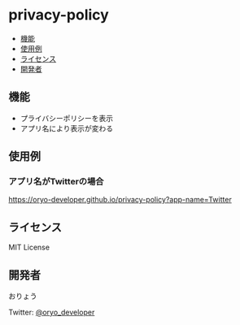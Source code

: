 # privacy-policy

- [機能](#機能)
- [使用例](#使用例)
- [ライセンス](#ライセンス)
- [開発者](#開発者)

## 機能

- プライバシーポリシーを表示
- アプリ名により表示が変わる

## 使用例

### アプリ名がTwitterの場合

https://oryo-developer.github.io/privacy-policy?app-name=Twitter

## ライセンス

MIT License

## 開発者

おりょう

Twitter: [@oryo_developer](https://twitter.com/oryo_developer)
